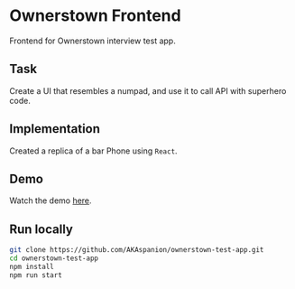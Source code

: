 # Ownerstown Frontend
Frontend for Ownerstown interview test app.

## Task
Create a UI that resembles a numpad, and use it to call API with superhero code.  

## Implementation
Created a replica of a bar Phone using `React`.

## Demo
Watch the demo [here](https://akaspanion.github.io/ownerstown-test-app/).

## Run locally
```bash
git clone https://github.com/AKAspanion/ownerstown-test-app.git
cd ownerstown-test-app
npm install
npm run start
```
